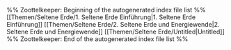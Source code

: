 %% Zoottelkeeper: Beginning of the autogenerated index file list  %%
 [[Themen/Seltene Erde/1. Seltene Erde Einführung|1. Seltene Erde Einführung]]
 [[Themen/Seltene Erde/2. Seltene Erde und Energiewende|2. Seltene Erde und Energiewende]]
 [[Themen/Seltene Erde/Untitled|Untitled]]
%% Zoottelkeeper: End of the autogenerated index file list  %%
